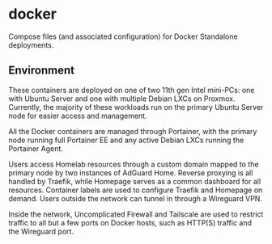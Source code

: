 # docker

Compose files (and associated configuration) for Docker Standalone deployments.

## Environment

These containers are deployed on one of two 11th gen Intel mini-PCs: one with Ubuntu Server and one with multiple Debian LXCs on Proxmox. Currently, the majority of these workloads run on the primary Ubuntu Server node for easier access and management.

All the Docker containers are managed through Portainer, with the primary node running full Portainer EE and any active Debian LXCs running the Portainer Agent.

Users access Homelab resources through a custom domain mapped to the primary node by two instances of AdGuard Home. Reverse proxying is all handled by Traefik, while Homepage serves as a common dashboard for all resources. Container labels are used to configure Traefik and Homepage on demand. Users outside the network can tunnel in through a Wireguard VPN.

Inside the network, Uncomplicated Firewall and Tailscale are used to restrict traffic to all but a few ports on Docker hosts, such as HTTP(S) traffic and the Wireguard port.
